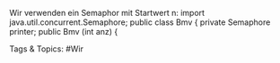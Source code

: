 Wir verwenden ein Semaphor mit Startwert n:
import java.util.concurrent.Semaphore;
public class Bmv {
private Semaphore  printer;
public Bmv (int anz) {

   Tags & Topics:
   #Wir